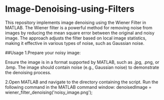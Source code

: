 # Image-Denoising-using-Filters
This repository implements image denoising using the Wiener Filter in MATLAB. The Wiener filter is a powerful method for removing noise from images by reducing the mean square error between the original and noisy image. The approach adjusts the filter based on local image statistics, making it effective in various types of noise, such as Gaussian noise.


##Usage
1.Prepare your noisy image:

Ensure the image is in a format supported by MATLAB, such as .jpg, .png, or .bmp.
The image should contain noise (e.g., Gaussian noise) to demonstrate the denoising process.

2.Open MATLAB and navigate to the directory containing the script.
Run the following command in the MATLAB command window:
denoisedImage = wiener_filter_denoising('noisy_image.png');
